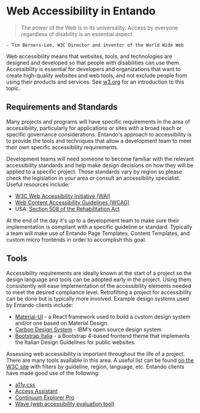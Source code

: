 # Web Accessibility in Entando

> The power of the Web is in its universality.
> Access by everyone regardless of disability is an essential aspect.

`- Tim Berners-Lee, W3C Director and inventor of the World Wide Web`

Web accessibility means that websites, tools, and technologies are designed and developed so that people with
disabilities can use them. Accessibility is essential for developers and organizations that want to create high-quality
websites and web tools, and not exclude people from using their products and services.
See [w3.org](https://www.w3.org/WAI/fundamentals/accessibility-intro/) for an introduction to this topic.

## Requirements and Standards

Many projects and programs will have specific requirements in the area of accessibility, particularly for applications
or sites with a broad reach or specific governance considerations. Entando's approach to accessibility is to provide the
tools and techniques that allow a development team to meet their own specific accessibility requirements.

Development teams will need someone to become familiar with the relevant accessibility standards and help make design
decisions on how they will be applied to a specific project. Those standards vary by region so please check the
legislation in your area or consult an accessibility specialist. Useful resources include:

* [W3C Web Accessibility Initiative (WAI)](https://www.w3.org/WAI/design-develop/)
* [Web Content Accessibility Guidelines (WCAG)](https://www.w3.org/WAI/standards-guidelines/wcag/)
* USA: [Section 508 of the Rehabilitation Act](https://www.section508.gov/manage/laws-and-policies)

At the end of the day it's up to a development team to make sure their implementation is compliant with a specific
guideline or standard. Typically a team will make use of Entando Page Templates, Content Templates, and custom micro
frontends in order to accomplish this goal.

## Tools

Accessibility requirements are ideally known at the start of a project so the design language and tools can be adopted
early in the project. Using them consistently will ease implementation of the accessibility elements needed to meet the
desired compliance level. Retrofitting a project for accessibility can be done but is typically more involved. Example
design systems used by Entando clients include:

* [Material-UI](https://material-ui.com/) - a React framework used to build a custom design system and/or one based on
  Material Design.
* [Carbon Design System](https://www.carbondesignsystem.com/) - IBM's open source design system
* [Bootstrap Italia](https://github.com/italia/bootstrap-italia) - a Bootstrap 4-based frontend theme that implements
  the Italian Design Guidelines for public websites.

Assessing web accessibility is important throughout the life of a project. There are many tools available in this area. A
useful list can be found [on the W3C site](https://www.w3.org/WAI/ER/tools/) with filters by guideline, region,
language, etc. Entando clients have made good use of the following:

* [a11y.css](https://chrome.google.com/webstore/detail/a11ycss/iolfinldndiiobhednboghogkiopppid)
* [Access Assistant](https://chrome.google.com/webstore/detail/access-assistant/ojiighldhdmahfdnhfdebnpmlbiemdfm)
* [Continuum Explorer Pro](https://chrome.google.com/webstore/detail/continuum-explorer-pro/pgkgokkkoamjdmbnegbedepbhbgecplj)
* [Wave (web accessibility evaluation tool)](https://wave.webaim.org/)




